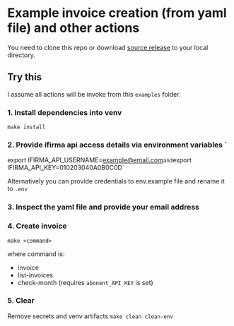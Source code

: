 # Example invoice creation (from yaml file) and other actions

You need to clone this repo or download [source release](https://github.com/pnowosie/ifirma-api/releases) to your local directory.

## Try this

I assume all actions will be invoke from this `examples` folder.

### 1. Install dependencies into venv
   `make install`

### 2. Provide ifirma api access details via environment variables `
export IFIRMA_API_USERNAME=example@email.com` and `export IFIRMA_API_KEY=010203040A0B0C0D`

Alternatively you can provide credentials to env.example file and rename it to `.env`


### 3. Inspect the yaml file and provide your email address

### 4. Create invoice
   `make <command>`

where command is:
- invoice
- list-invoices
- check-month (requires `abonent_API_KEY` is set)

### 5. Clear

Remove secrets and venv artifacts
`make clean clean-env`

